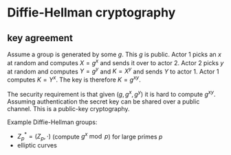 # Diffie-Hellman cryptography

## key agreement

Assume a group is generated by some $g$. This $g$ is public. Actor 1 picks an $x$ at random and computes $X = g^x$ and sends it over to actor 2. Actor 2 picks $y$ at random and computes $Y = g^y$ and $K = X^y$ and sends $Y$ to actor 1. Actor 1 computes $K = Y^x$. The key is therefore $K = g^{xy}$.

The security requirement is that given $(g, g^x, g^y)$ it is hard to compute $g^{xy}$. Assuming authentication the secret key can be shared over a public channel. This is a public-key cryptography.

Example Diffie-Hellman groups:

- $Z_p^* = (Z_p, \cdot)$ (compute $g^x \bmod p$) for large primes $p$
- elliptic curves

